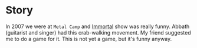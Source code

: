 # Story

In 2007 we were at `Metal Camp` and [Immortal](http://www.metal-archives.com/bands/Immortal/75)
show was really funny. Abbath (guitarist and singer) had this crab-walking movement.
My friend suggested me to do a game for it. This is not yet a game, but it's funny anyway.